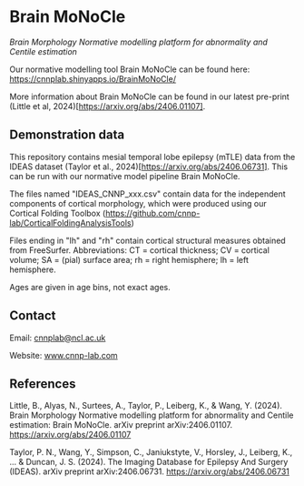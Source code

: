 # Brain MoNoCle
_Brain Morphology Normative modelling platform for abnormality and Centile estimation_

Our normative modelling tool Brain MoNoCle can be found here: https://cnnplab.shinyapps.io/BrainMoNoCle/ 

More information about Brain MoNoCle can be found in our latest pre-print (Little et al, 2024)[https://arxiv.org/abs/2406.01107]. 

## Demonstration data

This repository contains mesial temporal lobe epilepsy (mTLE) data from the IDEAS dataset (Taylor et al., 2024)[https://arxiv.org/abs/2406.06731]. This can be run with our normative model pipeline Brain MoNoCle. 

The files named "IDEAS_CNNP_xxx.csv" contain data for the independent components of cortical morphology, which were produced using our Cortical Folding Toolbox (https://github.com/cnnp-lab/CorticalFoldingAnalysisTools)

Files ending in "lh" and "rh" contain cortical structural measures obtained from FreeSurfer. 
Abbreviations: CT = cortical thickness; CV = cortical volume; SA = (pial) surface area; rh = right hemisphere; lh = left hemisphere. 

Ages are given in age bins, not exact ages. 

## Contact

Email: cnnplab@ncl.ac.uk

Website: www.cnnp-lab.com

## References

Little, B., Alyas, N., Surtees, A., Taylor, P., Leiberg, K., & Wang, Y. (2024). Brain Morphology Normative modelling platform for abnormality and Centile estimation: Brain MoNoCle. arXiv preprint arXiv:2406.01107. https://arxiv.org/abs/2406.01107

Taylor, P. N., Wang, Y., Simpson, C., Janiukstyte, V., Horsley, J., Leiberg, K., ... & Duncan, J. S. (2024). The Imaging Database for Epilepsy And Surgery (IDEAS). arXiv preprint arXiv:2406.06731. https://arxiv.org/abs/2406.06731
